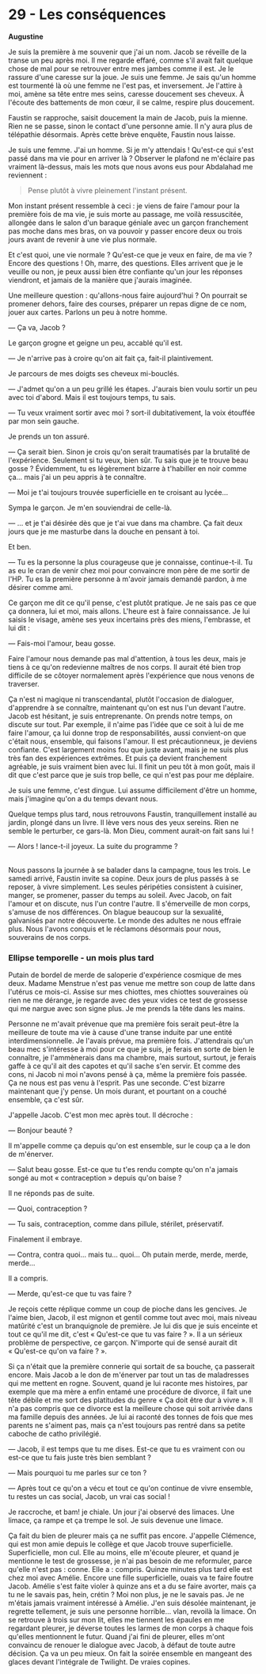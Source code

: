 # 29 - Les conséquences

**Augustine**

Je suis la première à me souvenir que j'ai un nom.
Jacob se réveille de la transe un peu après moi.
Il me regarde effaré, comme s'il avait fait quelque chose de mal pour se retrouver entre mes jambes comme il est.
Je le rassure d'une caresse sur la joue.
Je suis une femme.
Je sais qu'un homme est tourmenté là où une femme ne l'est pas, et inversement.
Je l'attire à moi, amène sa tête entre mes seins, caresse doucement ses cheveux.
À l'écoute des battements de mon cœur, il se calme, respire plus doucement.

Faustin se rapproche, saisit doucement la main de Jacob, puis la mienne.
Rien ne se passe, sinon le contact d'une personne amie.
Il n'y aura plus de télépathie désormais.
Après cette brève enquête, Faustin nous laisse.

Je suis une femme.
J'ai un homme.
Si je m'y attendais !
Qu'est-ce qui s'est passé dans ma vie pour en arriver là ?
Observer le plafond ne m'éclaire pas vraiment là-dessus, mais les mots que nous avons eus pour Abdalahad me reviennent :

> Pense plutôt à vivre pleinement l'instant présent.

Mon instant présent ressemble à ceci :
je viens de faire l'amour pour la première fois de ma vie,
je suis morte au passage, me voilà ressuscitée,
allongée dans le salon d'un baraque géniale avec un garçon franchement pas moche dans mes bras,
on va pouvoir y passer encore deux ou trois jours avant de revenir à une vie plus normale.

Et c'est quoi, une vie normale ?
Qu'est-ce que je veux en faire, de ma vie ?
Encore des questions !
Oh, marre, des questions.
Elles arrivent que je le veuille ou non, je peux aussi bien être confiante qu'un jour les réponses viendront, et jamais de la manière que j'aurais imaginée.

Une meilleure question : qu'allons-nous faire aujourd'hui ?
On pourrait se promener dehors, faire des courses, préparer un repas digne de ce nom, jouer aux cartes.
Parlons un peu à notre homme.

— Ça va, Jacob ?

Le garçon grogne et geigne un peu, accablé qu'il est.

— Je n'arrive pas à croire qu'on ait fait ça, fait-il plaintivement.

Je parcours de mes doigts ses cheveux mi-bouclés.

— J'admet qu'on a un peu grillé les étapes.
J'aurais bien voulu sortir un peu avec toi d'abord.
Mais il est toujours temps, tu sais.

— Tu veux vraiment sortir avec moi ?
sort-il dubitativement, la voix étouffée par mon sein gauche.

Je prends un ton assuré.

— Ça serait bien.
Sinon je crois qu'on serait traumatisés par la brutalité de l'expérience.
Seulement si tu veux, bien sûr.
Tu sais que je te trouve beau gosse ?
Évidemment, tu es légèrement  bizarre à t'habiller en noir comme ça...
mais j'ai un peu appris à te connaître.

— Moi je t'ai toujours trouvée superficielle en te croisant au lycée...

Sympa le garçon. Je m'en souviendrai de celle-là.

— ... et je t'ai désirée dès que je t'ai vue dans ma chambre.
Ça fait deux jours que je me masturbe dans la douche en pensant à toi.

Et ben.

— Tu es la personne la plus courageuse que je connaisse, continue-t-il.
Tu as eu le cran de venir chez moi pour convaincre mon père de me sortir de l'HP.
Tu es la première personne à m'avoir jamais demandé pardon, à me désirer comme ami.

Ce garçon me dit ce qu'il pense, c'est plutôt pratique.
Je ne sais pas ce que ça donnera, lui et moi, mais allons.
L'heure est à faire connaissance.
Je lui saisis le visage, amène ses yeux incertains près des miens, l'embrasse, et lui dit :

— Fais-moi l'amour, beau gosse.


Faire l'amour nous demande pas mal d'attention, à tous les deux, mais je tiens à ce qu'on redevienne maîtres de nos corps.
Il aurait été bien trop difficile de se côtoyer normalement après l'expérience que nous venons de traverser.

Ça n'est ni magique ni transcendantal, plutôt l'occasion de dialoguer, d'apprendre à se connaître, maintenant qu'on est nus l'un devant l'autre.
Jacob est hésitant, je suis entreprenante.
On prends notre temps, on discute sur tout.
Par exemple, il n'aime pas l'idée que ce soit à lui de me faire l'amour, ça lui donne trop de responsabilités,
aussi convient-on que c'était nous, ensemble, qui faisons l'amour.
Il est précautionneux, je deviens confiante.
C'est largement moins fou que juste avant, mais je ne suis plus très fan des expériences extrêmes.
Et puis ça devient franchement agréable, je suis vraiment bien avec lui.
Il finit un peu tôt à mon goût, mais il dit que c'est parce que je suis trop belle, ce qui n'est pas pour me déplaire.

Je suis une femme, c'est dingue.
Lui assume difficilement d'être un homme, mais j'imagine qu'on a du temps devant nous.

Quelque temps plus tard, nous retrouvons Faustin, tranquillement installé au jardin, plongé dans un livre.
Il lève vers nous des yeux sereins.
Rien ne semble le perturber, ce gars-là.
Mon Dieu, comment aurait-on fait sans lui !

— Alors ! lance-t-il joyeux. La suite du programme ?<br /><br />

Nous passons la journée à se balader dans la campagne, tous les trois.
Le samedi arrivé, Faustin invite sa copine.
Deux jours de plus passés à se reposer, à vivre simplement.
Les seules péripéties consistent à cuisiner, manger, se promener, passer du temps au soleil.
Avec Jacob, on fait l'amour et on discute, nus l'un contre l'autre.
Il s'émerveille de mon corps, s'amuse de nos différences.
On blague beaucoup sur la sexualité, galvanisés par notre découverte.
Le monde des adultes ne nous effraie plus.
Nous l'avons conquis et le réclamons désormais pour nous, souverains de nos corps.

### Ellipse temporelle - un mois plus tard

Putain de bordel de merde de saloperie d'expérience cosmique de mes deux.
Madame Menstrue n'est pas venue me mettre son coup de latte dans l'utérus ce mois-ci.
Assise sur mes chiottes, mes chiottes souveraines où rien ne me dérange, je regarde avec des yeux vides ce test de grossesse qui me nargue avec son signe plus.
Je me prends la tête dans les mains.

Personne ne m'avait prévenue que ma première fois serait peut-être la meilleure de toute ma vie à cause d'une transe induite par une entité interdimensionnelle.
Je l'avais prévue, ma première fois.
J'attendrais qu'un beau mec s'intéresse à moi pour ce que je suis, je ferais en sorte de bien le connaître, je l'ammènerais dans ma chambre, mais surtout, surtout, je ferais gaffe à ce qu'il ait des capotes et qu'il sache s'en servir.
Et comme des cons, ni Jacob ni moi n'avons pensé à ça, même la première fois passée.
Ça ne nous est pas venu à l'esprit.
Pas une seconde.
C'est bizarre maintenant que j'y pense.
Un mois durant, et pourtant on a couché ensemble, ça c'est sûr.

J'appelle Jacob.
C'est mon mec après tout.
Il décroche :

— Bonjour beauté ?

Il m'appelle comme ça depuis qu'on est ensemble, sur le coup ça a le don de m'énerver.

— Salut beau gosse.
Est-ce que tu t'es rendu compte qu'on n'a jamais songé au mot « contraception » depuis qu'on baise ?

Il ne réponds pas de suite.

— Quoi, contraception ?

— Tu sais, contraception, comme dans pillule, stérilet, préservatif.

Finalement il embraye.

— Contra, contra quoi... mais tu... quoi...
Oh putain merde, merde, merde, merde...

Il a compris.

— Merde, qu'est-ce que tu vas faire ?

Je reçois cette réplique comme un coup de pioche dans les gencives.
Je l'aime bien, Jacob, il est mignon et gentil comme tout avec moi, mais niveau matûrité c'est un branquignole de première.
Je lui dis que je suis enceinte et tout ce qu'il me dit, c'est « Qu'est-ce que tu vas faire ? ».
Il a un sérieux problème de perspective, ce garçon.
N'importe qui de sensé aurait dit « Qu'est-ce qu'on va faire ? ».

Si ça n'était que la première connerie qui sortait de sa bouche, ça passerait encore.
Mais Jacob a le don de m'énerver par tout un tas de maladresses qui me mettent en rogne.
Souvent, quand je lui raconte mes histoires, par exemple que ma mère a enfin entamé une procédure de divorce, il fait une tête débile et me sort des platitudes du genre « Ça doit être dur à vivre ».
Il n'a pas compris que ce divorce est la meilleure chose qui soit arrivée dans ma famille depuis des années.
Je lui ai raconté des tonnes de fois que mes parents ne s'aiment pas, mais ça n'est toujours pas rentré dans sa petite caboche de catho privilégié.

— Jacob, il est temps que tu me dises.
Est-ce que tu es vraiment con ou est-ce que tu fais juste très bien semblant ?

— Mais pourquoi tu me parles sur ce ton ?

— Après tout ce qu'on a vécu et tout ce qu'on continue de vivre ensemble, tu restes un cas social, Jacob, un vrai cas social !

Je raccroche, et bam! je chiale.
Un jour j'ai observé des limaces.
Une limace, ça rampe et ça trempe le sol.
Je suis devenue une limace.

Ça fait du bien de pleurer mais ça ne suffit pas encore.
J'appelle Clémence, qui est mon amie depuis le collège et que Jacob trouve superficielle.
Superficielle, mon cul.
Elle au moins, elle m'écoute pleurer, et quand je mentionne le test de grossesse, je n'ai pas besoin de me reformuler, parce qu'elle n'est pas : conne.
Elle a : compris.
Quinze minutes plus tard elle est chez moi avec Amélie.
Encore une fille superficielle, ouais va te faire foutre Jacob.
Amélie s'est faite violer à quinze ans et a du se faire avorter, mais ça tu ne le savais pas, hein, crétin ?
Moi non plus, je ne le savais pas.
Je ne m'étais jamais vraiment intéressé à Amélie.
J'en suis désolée maintenant, je regrette tellement, je suis une personne horrible...
vlan, revoilà la limace.
On se retrouve à trois sur mon lit, elles me tiennent les épaules en me regardant pleurer, je déverse toutes les larmes de mon corps à chaque fois qu'elles mentionnent le futur.
Quand j'ai fini de pleurer, elles m'ont convaincu de renouer le dialogue avec Jacob, à défaut de toute autre décision.
Ça va un peu mieux.
On fait la soirée ensemble en mangeant des glaces devant l'intégrale de Twilight.
De vraies copines.
